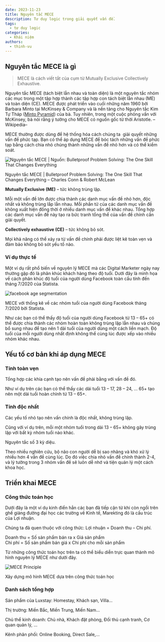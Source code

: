 ```yaml
---
date: 2023-11-23
title: Nguyên tắc MECE
description: Tư duy logic trong giải quyết vấn đề.
tags:
  - tư duy logic
categories:
  - Khái niệm
authors:
  - thinh-vu
---
```


## Nguyên tắc MECE là gì

> MECE là cách viết tắt của cụm từ Mutually Exclusive Collectively Exhaustive.

Nguyên tắc MECE (tách biệt lẫn nhau và toàn diện) là một nguyên tắc nhóm các mục trong một tập hợp thành các tập hợp con tách biệt lẫn nhau (ME) và toàn diện (CE). MECE được phát triển vào cuối những năm 1960 bởi Barbara Minto tại McKinsey & Company và là nền tảng cho Nguyên tắc Kim Tự Tháp ([Minto Pyramid](https://www.amazon.com/Pyramid-Principle-Logic-Writing-Thinking-ebook/dp/B0C1FHPR54/ref=tmm_kin_swatch_0?_encoding=UTF8&qid=&sr=)) của bà. Tuy nhiên, trong một cuộc phỏng vấn với McKinsey, bà nói rằng ý tưởng cho MECE có nguồn gốc từ thời Aristotle. –Wikipedia–

MECE thường được dùng để hệ thống hóa cách chúng ta  giải quyết những vấn đề phức tạp. Bạn có thể áp dụng MECE để bóc tách những vấn đề phức tạp bằng cách chia nhỏ chúng thành những vấn để nhỏ hơn và có thể kiểm soát.

![Nguyên tắc MECE | Nguồn: Bulletproof Problem Solving: The One Skill That Changes Everything](https://thinhvu.com/wp-content/uploads/2020/09/nguyen-ly-mece-principle-bulletproof-problem-solving.jpg "Nguyên tắc MECE | Tư duy một cách có hệ thống chỉ với vài bước đơn giản 2")

Nguyên tắc MECE | Bulletproof Problem Solving: The One Skill That Changes Everything – Charles Conn & Robert McLean

**Mutually Exclusive (ME)** – tức không trùng lặp.

Mỗi một vấn đề lớn được chia thành các danh mục vấn đề nhỏ hơn, độc nhất và không trùng lắp lẫn nhau. Mỗi phần tử của các danh mục vấn đề không xuất hiện đồng thời ở nhiều danh mục vấn đề khác nhau. Tổng hợp các danh mục vấn đề này tạo ra bức tranh tổng thể của vấn đề chính cần giải quyết.

**Collectively exhaustive (CE)** – tức không bỏ sót.

Mọi khả năng có thể xảy ra từ vấn đề chính phải được liệt kê toàn vẹn và đảm bảo không bỏ sót yếu tố nào.

### Ví dụ thực tế

Một ví dụ rất phổ biến về nguyên lý MECE mà các Digital Marketer ngày nay thường gặp đó là phân khúc khách hàng theo độ tuổi. Dưới đây là minh họa về cách phân khúc độ tuổi của người dùng Facebook toàn cầu tính đến tháng 7/2020 của Statista.

![facebook age segmentation](https://thinhvu.com/wp-content/uploads/2020/08/facebook-age-segmentation.png "Nguyên lý MECE | Tư duy một cách có hệ thống chỉ với vài bước đơn giản 3")

MECE với thống kê về các nhóm tuổi của người dùng Facebook tháng 7/2020 bởi Statista.

Như các bạn có thể thấy độ tuổi của người dùng Facebook từ 13 – 65+ có thể được chia thành các nhóm hoàn toàn không trùng lặp lẫn nhau và chúng bổ sung nhau để tạo nên 1 dải tuổi của người dùng một cách liền mạch. Độ tuổi của mỗi người dùng nhất định không thể cùng lúc được xếp vào nhiều nhóm khác nhau.

## Yếu tố cơ bản khi áp dụng MECE

### Tính toàn vẹn
Tổng hợp các khía cạnh tạo nên vấn đề phải bằng với vấn đề đó. 

Như ví dụ trên các bạn có thể thấy các dải tuổi 13 – 17, 28 – 24, … 65+ tạo nên một dải tuổi hoàn chỉnh từ 13 – 65+.

### Tính độc nhất

Các yếu tố nhỏ tạo nên vấn chính là độc nhất, không trùng lặp. 

Cũng với ví dụ trên, mỗi một nhóm tuổi trong dải 13 – 65+ không gây trùng lặp với bất kỳ nhóm tuổi nào khác.

Nguyên tắc số 3 kỳ diệu. 

Theo nhiều nghiên cứu, bộ não con người dễ bị sao nhãng và khó xử lý nhiều hơn 4 vấn đề cùng lúc. Do đó việc chia nhỏ vấn đề chính thành 2-4, và lý tưởng trong 3 nhóm vấn đề sẽ luôn dễ nhớ và tiện quản lý một cách khoa học.

## Triển khai MECE

### Công thức toán học

Dưới đây là một ví dụ kinh điển hẳn các bạn đã tiếp cận từ khi còn ngồi trên ghế giảng đường đại học các trường về Kinh tế, Marekting đó là cấu trúc của Lợi nhuận.

Chúng ta đã quen thuộc với công thức: Lợi nhuận = Doanh thu – Chi phí.

Doanh thu = Số sản phẩm bán ra x Giá sản phẩm  
Chi phí = Số sản phẩm bán giá x Chi phí cho mỗi sản phẩm

Từ những công thức toán học trên ta có thể biểu diễn trực quan thành mô hình nguyên lý MECE như dưới đây.

![MECE Principle](https://thinhvu.com/wp-content/uploads/2020/08/MECE-Principle.png "Nguyên lý MECE | Tư duy một cách có hệ thống chỉ với vài bước đơn giản 4")

Xây dựng mô hình MECE dựa trên công thức toán học

### Danh sách tổng hợp

Sản phẩm của Luxstay: Homestay, Khách sạn, Villa…

Thị trường: Miền Bắc, Miền Trung, Miền Nam…

Chủ thể kinh doanh: Chủ nhà, Khách đặt phòng, Đối thủ cạnh tranh, Cơ quan quản lý, …

Kênh phân phối: Online Booking, Direct Sale,…